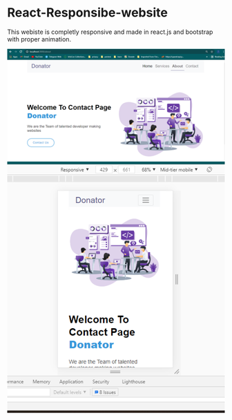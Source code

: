 # React-Responsibe-website
This webiste is completly responsive and made in react.js and bootstrap with proper animation.

![](src/images/ss.PNG)
![](src/images/ss2.PNG)
